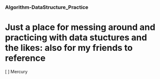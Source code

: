 ### Algorithm-DataStructure_Practice
# Just a place for messing around and practicing with data stuctures and the likes: also for my friends to reference

[ ] Mercury

